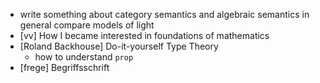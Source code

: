 - write something about category semantics and algebraic semantics in general
  compare models of light
- [vv] How I became interested in foundations of mathematics
- [Roland Backhouse] Do-it-yourself Type Theory
  - how to understand `prop`
- [frege] Begriffsschrift
